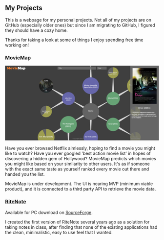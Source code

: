 ## My Projects

This is a webpage for my personal projects. Not all of my projects are on GitHub (especially older ones) but since I am migrating to GitHub, I figured they should have a cozy home.

Thanks for taking a look at some of things I enjoy spending free time working on!

### [MovieMap](https://github.com/timeofdave/MovieMap)

![Screenshot of MovieMap](https://github.com/timeofdave/timeofdave.github.io/blob/master/moviemap_screenshot2.png)

Have you ever browsed Netflix aimlessly, hoping to find a movie you might like to watch? Have you ever googled 'best action movie list' in hopes of discovering a hidden gem of Hollywood? MovieMap predicts which movies you might like based on your similarity to other users. It's as if someone with the exact same taste as yourself ranked every movie out there and handed you the list.

MovieMap is under development. The UI is nearing MVP (minimum viable product), and it is connected to a third party API to retrieve the movie data.




### [RiteNote](https://sourceforge.net/projects/ritenote/)

Available for PC download on [SourceForge](https://sourceforge.net/projects/ritenote/).

I created the first version of RiteNote several years ago as a solution for taking notes in class, after finding that none of the existing applications had the clean, minimalistic, easy to use feel that I wanted.
